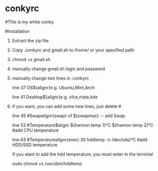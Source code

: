 # conkyrc
#This is my white conky.

#Installation

1. Extract the zip file

2. Copy .conkyrc and gmail.sh to /home/ or your specified path

3. chmod +x gmail.sh

4. manually change gmail.sh login and password

5. manually change two lines in .conkyrc 

   line 37 OS${alignr}e.g. Ubuntu,Mint,Arch

   line 41 Desktop${alignr}e.g. xfce,mate,kde

6. If you want, you can add some new lines, just delete #

   line 45 #Swap${alignr}${swap} of ${swapmax} -- add Swap

   line 53 #Temperature$alignr ${hwmon temp 1}°C ${hwmon temp 2}°C #add CPU temperature

   line 63 #Temperature${alignr}${execi 30 hddtemp -n /dev/sda}°C  #add HDD/SSD temperature

   If you want to add the hdd temperature, you must enter in the terminal

   sudo chmod +s /usr/sbin/hddtemp
